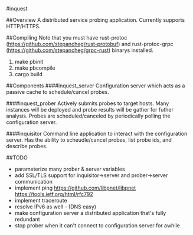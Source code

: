 #inquest

##Overview
A distributed service probing application. Currently supports HTTP/HTTPS.

##Compiling
Note that you must have rust-protoc 
(https://github.com/stepancheg/rust-protobuf) and rust-protoc-grpc 
(https://github.com/stepancheg/grpc-rust) binarys installed.

1. make pbinit
2. make pbcompile
3. cargo build

##Components
####inquest_server
Configuration server which acts as a passive cache to schedule/cancel probes.

####inquest_prober
Actively submits probes to target hosts. Many instances will be deployed and
probe results will be gather for futher analysis. Probes are scheduled/canceled
by periodically polling the configuration server.

####inquisitor
Command line application to interact with the configuration server. Has the
ability to scheudle/cancel probes, list probe ids, and describe probes.

##TODO
- parameterize many prober & server variables
- add SSL/TLS support for inquisitor->server and prober->server communication
- implement ping
    https://github.com/libpnet/libpnet
    https://tools.ietf.org/html/rfc792
- implement traceroute
- resolve IPv6 as well - (DNS easy)
- make configuration server a distributed application that's fully redundant
- stop prober when it can't connect to configuration server for awhile
